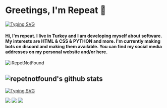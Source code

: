 # Greetings, I'm Repeat 👋

[![Typing SVG](https://readme-typing-svg.herokuapp.com?font=Roboto&color=1F47FC&size=25&lines=Some+information+about+me%3A)](https://git.io/typing-svg)

#### Hi, I'm repeat. I live in Turkey and I am developing myself about software. My interests are HTML & CSS & PYTHON and more. I'm currently making bots on discord and making them available. You can find my social media addresses on my personal website and/or here.   
![:RepetNotFound](https://count.getloli.com/get/@:RepeatNotFound)

![repetnotfound's github stats](https://github-readme-stats.vercel.app/api?username=RepeatNotFound&show_icons=true&theme=dark)
-

[![Typing SVG](https://readme-typing-svg.herokuapp.com?font=Roboto&color=1F47FC&size=25&lines=+My+Social+Media+Addresses%3A)](https://git.io/typing-svg)

<p>
<a href="https://discord.com/users/877988782077534218" target"blank_"><img src="https://img.shields.io/badge/discord%20-7289DA.svg?&style=for-the-badge&logo=discord&logoColor=white"></a>
<a href="https://github.com/RepeatNotFound" target"blank_"><img src="https://img.shields.io/badge/GitHub%20-191717.svg?&style=for-the-badge&logo=github&logoColor=white"></a>
<a href="https://www.reddit.com/user/RepeatNotFound" target"blank_"><img src="https://img.shields.io/badge/reddit%20-FF5700.svg?&style=for-the-badge&logo=reddit&logoColor=white"></a>
<br>
</p>
